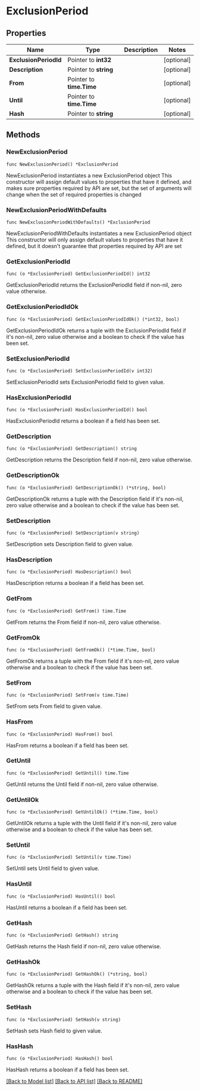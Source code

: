 # ExclusionPeriod

## Properties

Name | Type | Description | Notes
------------ | ------------- | ------------- | -------------
**ExclusionPeriodId** | Pointer to **int32** |  | [optional] 
**Description** | Pointer to **string** |  | [optional] 
**From** | Pointer to **time.Time** |  | [optional] 
**Until** | Pointer to **time.Time** |  | [optional] 
**Hash** | Pointer to **string** |  | [optional] 

## Methods

### NewExclusionPeriod

`func NewExclusionPeriod() *ExclusionPeriod`

NewExclusionPeriod instantiates a new ExclusionPeriod object
This constructor will assign default values to properties that have it defined,
and makes sure properties required by API are set, but the set of arguments
will change when the set of required properties is changed

### NewExclusionPeriodWithDefaults

`func NewExclusionPeriodWithDefaults() *ExclusionPeriod`

NewExclusionPeriodWithDefaults instantiates a new ExclusionPeriod object
This constructor will only assign default values to properties that have it defined,
but it doesn't guarantee that properties required by API are set

### GetExclusionPeriodId

`func (o *ExclusionPeriod) GetExclusionPeriodId() int32`

GetExclusionPeriodId returns the ExclusionPeriodId field if non-nil, zero value otherwise.

### GetExclusionPeriodIdOk

`func (o *ExclusionPeriod) GetExclusionPeriodIdOk() (*int32, bool)`

GetExclusionPeriodIdOk returns a tuple with the ExclusionPeriodId field if it's non-nil, zero value otherwise
and a boolean to check if the value has been set.

### SetExclusionPeriodId

`func (o *ExclusionPeriod) SetExclusionPeriodId(v int32)`

SetExclusionPeriodId sets ExclusionPeriodId field to given value.

### HasExclusionPeriodId

`func (o *ExclusionPeriod) HasExclusionPeriodId() bool`

HasExclusionPeriodId returns a boolean if a field has been set.

### GetDescription

`func (o *ExclusionPeriod) GetDescription() string`

GetDescription returns the Description field if non-nil, zero value otherwise.

### GetDescriptionOk

`func (o *ExclusionPeriod) GetDescriptionOk() (*string, bool)`

GetDescriptionOk returns a tuple with the Description field if it's non-nil, zero value otherwise
and a boolean to check if the value has been set.

### SetDescription

`func (o *ExclusionPeriod) SetDescription(v string)`

SetDescription sets Description field to given value.

### HasDescription

`func (o *ExclusionPeriod) HasDescription() bool`

HasDescription returns a boolean if a field has been set.

### GetFrom

`func (o *ExclusionPeriod) GetFrom() time.Time`

GetFrom returns the From field if non-nil, zero value otherwise.

### GetFromOk

`func (o *ExclusionPeriod) GetFromOk() (*time.Time, bool)`

GetFromOk returns a tuple with the From field if it's non-nil, zero value otherwise
and a boolean to check if the value has been set.

### SetFrom

`func (o *ExclusionPeriod) SetFrom(v time.Time)`

SetFrom sets From field to given value.

### HasFrom

`func (o *ExclusionPeriod) HasFrom() bool`

HasFrom returns a boolean if a field has been set.

### GetUntil

`func (o *ExclusionPeriod) GetUntil() time.Time`

GetUntil returns the Until field if non-nil, zero value otherwise.

### GetUntilOk

`func (o *ExclusionPeriod) GetUntilOk() (*time.Time, bool)`

GetUntilOk returns a tuple with the Until field if it's non-nil, zero value otherwise
and a boolean to check if the value has been set.

### SetUntil

`func (o *ExclusionPeriod) SetUntil(v time.Time)`

SetUntil sets Until field to given value.

### HasUntil

`func (o *ExclusionPeriod) HasUntil() bool`

HasUntil returns a boolean if a field has been set.

### GetHash

`func (o *ExclusionPeriod) GetHash() string`

GetHash returns the Hash field if non-nil, zero value otherwise.

### GetHashOk

`func (o *ExclusionPeriod) GetHashOk() (*string, bool)`

GetHashOk returns a tuple with the Hash field if it's non-nil, zero value otherwise
and a boolean to check if the value has been set.

### SetHash

`func (o *ExclusionPeriod) SetHash(v string)`

SetHash sets Hash field to given value.

### HasHash

`func (o *ExclusionPeriod) HasHash() bool`

HasHash returns a boolean if a field has been set.


[[Back to Model list]](../README.md#documentation-for-models) [[Back to API list]](../README.md#documentation-for-api-endpoints) [[Back to README]](../README.md)


